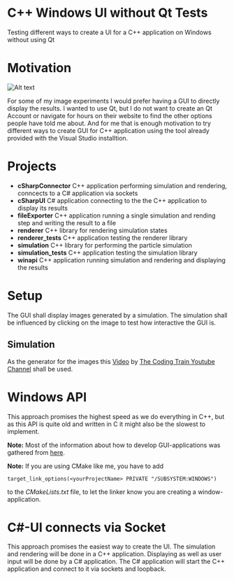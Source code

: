 # C++ Windows UI without Qt Tests
Testing different ways to create a UI for a C++ application on Windows without using Qt

# Motivation
![Alt text](https://i.imgflip.com/2v1rjh.png "a title")

For some of my image experiments I would prefer having a GUI to directly display the results. I wanted to use Qt, but I do not want to create an Qt Account or navigate for hours on their website to find the other options people have told me about. And for me that is enough motivation to try different ways to create GUI for C++ application using the tool already provided with the Visual Studio installtion.

# Projects
- __cSharpConnector__ C++ application performing simulation and rendering, conncects to a C# application via sockets
- __cSharpUI__ C# application connecting to the the C++ application to display its results
- __fileExporter__ C++ application running a single simulation and rending step and writing the result to a file
- __renderer__ C++ library for rendering simulation states
- __renderer_tests__ C++ application testing the renderer library
- __simulation__ C++ library for performing the particle simulation
- __simulation_tests__ C++ application testing the simulation library
- __winapi__ C++ application running simulation and rendering and displaying the results

# Setup
The GUI shall display images generated by a simulation. The simulation shall be influenced by clicking on the image to test how interactive the GUI is.

Simulation
----------
As the generator for the images this [Video](https://www.youtube.com/watch?v=BjoM9oKOAKY) by [The Coding Train Youtube Channel](https://www.youtube.com/c/TheCodingTrain) shall be used.

# Windows API
This approach promises the highest speed as we do everything in C++, but as this API is quite old and written in C it might also be the slowest to implement.

__Note:__ Most of the information about how to develop GUI-applications was gathered from [here](https://docs.microsoft.com/en-us/windows/win32/learnwin32/learn-to-program-for-windows).

__Note:__ If you are using CMake like me, you have to add

`target_link_options(<yourProjectName> PRIVATE "/SUBSYSTEM:WINDOWS")`

to the *CMakeLists.txt* file, to let the linker know you are creating a window-application.

# C#-UI connects via Socket
This approach promises the easiest way to create the UI. The simulation and rendering will be done in a C++ application. Displaying as well as user input will be done by a C# application.
The C# application will start the C++ application and connect to it via sockets and loopback.
